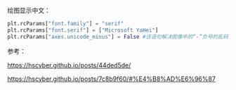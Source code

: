 绘图显示中文：

```python
plt.rcParams["font.family"] = "serif"
plt.rcParams["font.serif"] = ["Microsoft YaHei"]
plt.rcParams["axes.unicode_minus"] = False #该语句解决图像中的“-”负号的乱码问题
```



参考：

https://hscyber.github.io/posts/44ded5de/

https://hscyber.github.io/posts/7c8b9f60/#%E4%B8%AD%E6%96%87